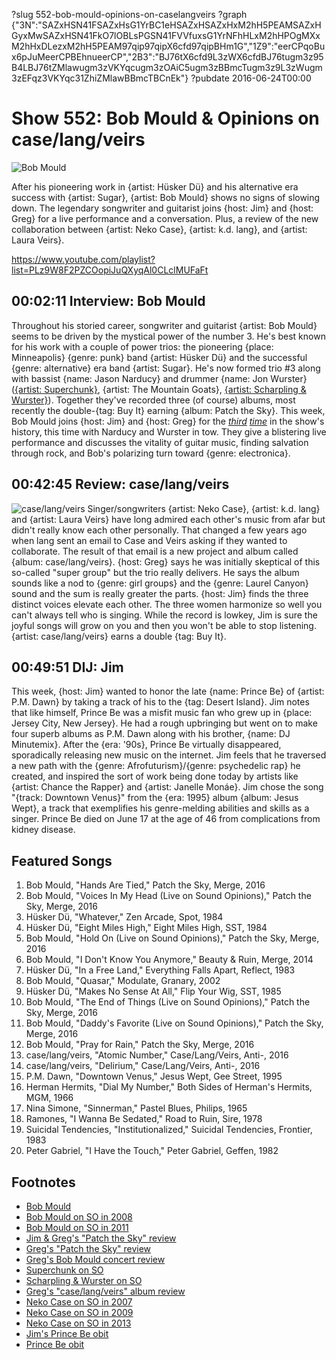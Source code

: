 ?slug 552-bob-mould-opinions-on-caselangveirs
?graph {"3N":"SAZxHSN41FSAZxHsG1YrBC1eHSAZxHSAZxHxM2hH5PEAMSAZxHGyxMwSAZxHSN41FkO7lOBLsPGSN41FVVfuxsG1YrNFhHLxM2hHPOgMXxM2hHxDLezxM2hH5PEAM97qip97qipX6cfd97qipBHm1G","1Z9":"eerCPqoBux6pJuMeerCPBEhnueerCP","2B3":"BJ76tX6cfd9L3zWX6cfdBJ76tugm3z95B4LBJ76tZMlawugm3zVKYqcugm3zOAiC5ugm3zBBmcTugm3z9L3zWugm3zEFqz3VKYqc31ZhiZMlawBBmcTBCnEk"}
?pubdate 2016-06-24T00:00
# Show 552: Bob Mould & Opinions on case/lang/veirs

![Bob Mould](https://static.soundopinions.org/images/2016/bobmould_web.jpg)

After his pioneering work in {artist: Hüsker Dü} and his alternative era success with {artist: Sugar}, {artist: Bob Mould} shows no signs of slowing down. The legendary songwriter and guitarist joins {host: Jim} and {host: Greg} for a live performance and a conversation. Plus, a review of the new collaboration between {artist: Neko Case}, {artist: k.d. lang}, and {artist: Laura Veirs}.

https://www.youtube.com/playlist?list=PLz9W8F2PZCOopiJuQXyqAl0CLclMUFaFt

## 00:02:11 Interview: Bob Mould
Throughout his storied career, songwriter and guitarist {artist: Bob Mould} seems to be driven by the mystical power of the number 3. He's best known for his work with a couple of power trios: the pioneering {place: Minneapolis} {genre: punk} band {artist: Hüsker Dü} and the successful {genre: alternative} era band {artist: Sugar}. He's now formed trio #3 along with bassist {name: Jason Narducy} and drummer {name: Jon Wurster} ([{artist: Superchunk}](/show/269/), {artist: The Mountain Goats}, [{artist: Scharpling & Wurster}](/show/496/#jonwurster)). Together they've recorded three (of course) albums, most recently the double-{tag: Buy It} earning {album: Patch the Sky}. This week, Bob Mould joins {host: Jim} and {host: Greg} for the *[third](/show/119/) [time](/show/295/)* in the show's history, this time with Narducy and Wurster in tow. They give a blistering live performance and discusses the vitality of guitar music, finding salvation through rock, and Bob's polarizing turn toward {genre: electronica}.



## 00:42:45 Review: case/lang/veirs
![case/lang/veirs](https://static.soundopinions.org/assets/552/1Z90.jpg)
Singer/songwriters {artist: Neko Case}, {artist: k.d. lang} and {artist: Laura Veirs}  have long admired each other's music from afar but didn't really know each other personally. That changed a few years ago when lang sent an email to Case and Veirs asking if they wanted to collaborate.  The result of that email is a new project and album called {album: case/lang/veirs}. {host: Greg} says he was initially skeptical of this so-called "super group" but the trio really delivers. He says the album sounds like a nod to {genre: girl groups} and the {genre: Laurel Canyon} sound and the sum is really greater the parts. {host: Jim} finds the three distinct voices elevate each other. The three women harmonize so well you can't always tell who is singing. While the record is lowkey, Jim is sure the joyful songs will grow on you and then you won't be able to stop listening. {artist: case/lang/veirs} earns a double {tag: Buy It}. 


## 00:49:51 DIJ: Jim
This week, {host: Jim} wanted to honor the late {name: Prince Be} of {artist: P.M. Dawn} by taking a track of his to the {tag: Desert Island}. Jim notes that like himself, Prince Be was a misfit music fan who grew up in {place: Jersey City, New Jersey}. He had a rough upbringing but went on to make four superb albums as P.M. Dawn along with his brother, {name: DJ Minutemix}. After the {era: '90s}, Prince Be virtually disappeared, sporadically releasing new music on the internet. Jim feels that he traversed a new path with the {genre: Afrofuturism}/{genre: psychedelic rap} he created, and inspired the sort of work being done today by artists like {artist: Chance the Rapper} and {artist: Janelle Monáe}. Jim chose the song "{track: Downtown Venus}" from the {era: 1995} album {album: Jesus Wept}, a track that exemplifies his genre-melding abilities and skills as a singer. Prince Be died on June 17 at the age of 46 from complications from kidney disease.

## Featured Songs
1. Bob Mould, "Hands Are Tied," Patch the Sky, Merge, 2016 
1. Bob Mould, "Voices In My Head (Live on Sound Opinions)," Patch the Sky, Merge, 2016 
1. Hüsker Dü, "Whatever," Zen Arcade, Spot, 1984
1. Hüsker Dü, "Eight Miles High," Eight Miles High, SST, 1984
1. Bob Mould, "Hold On (Live on Sound Opinions)," Patch the Sky, Merge, 2016
1. Bob Mould, "I Don't Know You Anymore," Beauty & Ruin, Merge, 2014
1. Hüsker Dü, "In a Free Land," Everything Falls Apart, Reflect, 1983 
1. Bob Mould, "Quasar," Modulate, Granary, 2002 
1. Hüsker Dü, "Makes No Sense At All," Flip Your Wig, SST, 1985 
1. Bob Mould, "The End of Things (Live on Sound Opinions)," Patch the Sky, Merge, 2016
1. Bob Mould, "Daddy's Favorite (Live on Sound Opinions)," Patch the Sky, Merge, 2016
1. Bob Mould, "Pray for Rain," Patch the Sky, Merge, 2016 
1. case/lang/veirs, "Atomic Number," Case/Lang/Veirs, Anti-, 2016 
1. case/lang/veirs, "Delirium," Case/Lang/Veirs, Anti-, 2016 
1. P.M. Dawn, "Downtown Venus," Jesus Wept, Gee Street, 1995 
1. Herman Hermits, "Dial My Number," Both Sides of Herman's Hermits, MGM, 1966 
1. Nina Simone, "Sinnerman," Pastel Blues, Philips, 1965 
1. Ramones, "I Wanna Be Sedated," Road to Ruin, Sire, 1978 
1. Suicidal Tendencies, "Institutionalized," Suicidal Tendencies, Frontier, 1983 
1. Peter Gabriel, "I Have the Touch," Peter Gabriel, Geffen, 1982



## Footnotes
- [Bob Mould](http://bobmould.com/)
- [Bob Mould on SO in 2008](/show/119/)
- [Bob Mould on SO in 2011](/show/295/)
- [Jim & Greg's "Patch the Sky" review](/show/539/#bobmould)
- [Greg's "Patch the Sky" review](http://www.chicagotribune.com/entertainment/music/kot/sc-bob-mould-ent-0325-20160325-column.html)
- [Greg's Bob Mould concert review](http://www.chicagotribune.com/entertainment/music/kot/ct-bob-mould-concert-review-20160506-column.html)
- [Superchunk on SO](/show/269/)
- [Scharpling & Wurster on SO](/show/496/#jonwurster)
- [Greg's "case/lang/veirs" album review](http://www.chicagotribune.com/entertainment/music/kot/sc-case-lang-veirs-album-review-0610-20160610-column.html)
- [Neko Case on SO in 2007](/show/71/#nekocase)
- [Neko Case on SO in 2009](/show/170/#nekocase)
- [Neko Case on SO in 2013](/show/413/#nekocase)
- [Jim's Prince Be obit](https://www.wbez.org/shows/jim-derogatis/reality-used-to-be-a-friend-of-mine-prince-be-of-pm-dawn-is-dead-at-46/ceec9b19-2d14-4b6a-9ac6-8b89e675103a)
- [Prince Be obit](http://www.rollingstone.com/music/news/attrell-prince-be-cordes-p-m-dawn-rapper-dead-at-46-20160617)
